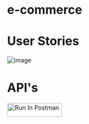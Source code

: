 # e-commerce

# User Stories
![image](https://github.com/user-attachments/assets/a7ff30a3-2f01-4e34-9685-6a90af42f6cc)


# API's
[<img src="https://run.pstmn.io/button.svg" alt="Run In Postman" style="width: 128px; height: 32px;">](https://app.getpostman.com/run-collection/31618688-b90d9ea0-6b77-46b1-8b5f-b48a3310ca60?action=collection%2Ffork&source=rip_markdown&collection-url=entityId%3D31618688-b90d9ea0-6b77-46b1-8b5f-b48a3310ca60%26entityType%3Dcollection%26workspaceId%3D92dab173-861a-4e51-ae06-fb5ed63a8a04)
